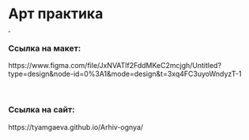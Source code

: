 <h1>Арт практика</h1>
<hr color="orange" width="4px">
<h3>Ссылка на макет:</h3>
<p>https://www.figma.com/file/JxNVATlf2FddMKeC2mcjgh/Untitled?type=design&node-id=0%3A1&mode=design&t=3xq4FC3uyoWndyzT-1</p>
<br>
<h3>Ссылка на сайт:</h3>
<p>https://tyamgaeva.github.io/Arhiv-ognya/</p>
